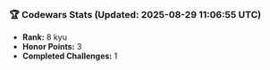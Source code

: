 ### 🏆 Codewars Stats (Updated: 2025-08-29 11:06:55 UTC)

- **Rank:** 8 kyu
- **Honor Points:** 3
- **Completed Challenges:** 1
